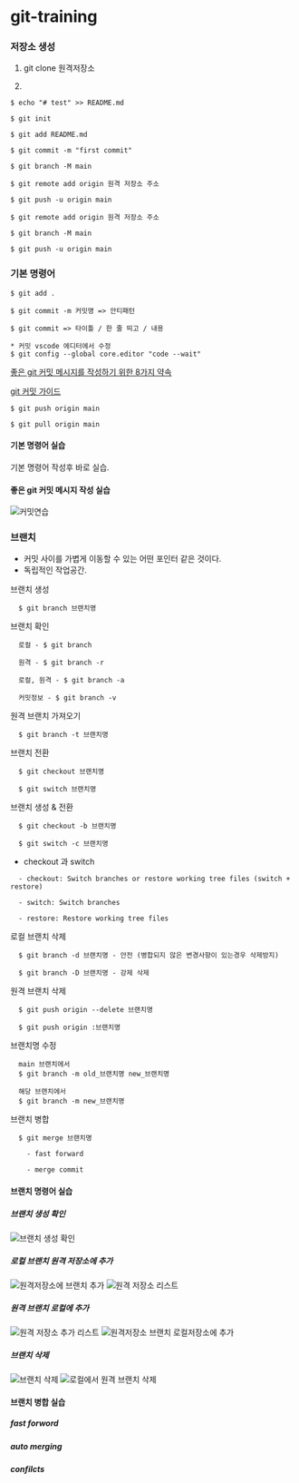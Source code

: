 # git-training

### 저장소 생성

1. git clone 원격저장소

2. 
  ```
  $ echo "# test" >> README.md

  $ git init

  $ git add README.md

  $ git commit -m "first commit"

  $ git branch -M main

  $ git remote add origin 원격 저장소 주소

  $ git push -u origin main

  $ git remote add origin 원격 저장소 주소

  $ git branch -M main

  $ git push -u origin main
  ```

### 기본 명령어
  ```
  $ git add .
  ```

  ```
  $ git commit -m 커밋명 => 안티패턴

  $ git commit => 타이틀 / 한 줄 띄고 / 내용

  * 커밋 vscode 에디터에서 수정
  $ git config --global core.editor "code --wait"
  ```

  [좋은 git 커밋 메시지를 작성하기 위한 8가지 약속](https://djkeh.github.io/articles/How-to-write-a-git-commit-message-kor/)

  [git 커밋 가이드](https://commit.style/)

  ```
  $ git push origin main
  ```

  ```
  $ git pull origin main
  ```

  #### 기본 명령어 실습
  기본 명령어 작성후 바로 실습.

  #### 좋은 git 커밋 메시지 작성 실습
![커밋연습](https://user-images.githubusercontent.com/47783128/148632676-1b48e8f0-aebf-462f-9227-b6cb97325f75.PNG)

### 브랜치
  - 커밋 사이를 가볍게 이동할 수 있는 어떤 포인터 같은 것이다.
  - 독립적인 작업공간.

  브랜치 생성

  ```
    $ git branch 브랜치명
  ```

  브랜치 확인

  ```
    로컬 - $ git branch

    원격 - $ git branch -r

    로컬, 원격 - $ git branch -a

    커밋정보 - $ git branch -v
  ```

  원격 브랜치 가져오기

  ```
    $ git branch -t 브랜치명
  ```

  브랜치 전환

  ```
    $ git checkout 브랜치명

    $ git switch 브랜치명
  ```

  브랜치 생성 & 전환

  ```
    $ git checkout -b 브랜치명
  
    $ git switch -c 브랜치명

  ```

  * checkout 과 switch

  ```
    - checkout: Switch branches or restore working tree files (switch + restore)

    - switch: Switch branches

    - restore: Restore working tree files
  ```

  로컬 브랜치 삭제

  ```
    $ git branch -d 브랜치명 - 안전 (병합되지 않은 변경사항이 있는경우 삭제방지)

    $ git branch -D 브랜치명 - 강제 삭제
  ```

  원격 브랜치 삭제

  ```
    $ git push origin --delete 브랜치명

    $ git push origin :브랜치명
  ```

  브랜치명 수정

  ```
    main 브랜치에서
    $ git branch -m old_브랜치명 new_브랜치명

    해당 브랜치에서
    $ git branch -m new_브랜치명
  ```

  브랜치 병합

  ```
    $ git merge 브랜치명

      - fast forward

      - merge commit
  ```
   #### 브랜치 명령어 실습
   ##### 브랜치 생성 확인
   
![브랜치 생성 확인](https://user-images.githubusercontent.com/47783128/148634911-cdf9a999-0e0b-476e-ac09-84d5e01e7642.PNG)

   ##### 로컬 브랜치 원격 저장소에 추가
   
![원격저장소에 브랜치 추가](https://user-images.githubusercontent.com/47783128/148634963-5498680f-eedd-4f21-9a1d-2dcd97f9e4a4.PNG)
![원격 저장소 리스트](https://user-images.githubusercontent.com/47783128/148634994-671e19fa-1487-4e1e-a1ca-5d80c2be660c.PNG)

   ##### 원격 브랜치 로컬에 추가
   
![원격 저장소 추가 리스트](https://user-images.githubusercontent.com/47783128/148634982-ac68101e-a7a5-47ba-b788-26d3a5f2541b.PNG)
![원격저장소 브랜치 로컬저장소에 추가](https://user-images.githubusercontent.com/47783128/148635001-90eb594a-9898-4c0d-81d7-6f563a94b61e.PNG)

   ##### 브랜치 삭제
   
![브랜치 삭제](https://user-images.githubusercontent.com/47783128/148635010-406a8ad7-bf32-4aa2-99b7-f8ba9eda95c2.PNG)
![로컬에서 원격 브랜치 삭제](https://user-images.githubusercontent.com/47783128/148635018-2f1a46ba-72d5-4f7a-9766-89e42e6fed36.PNG)

   #### 브랜치 병합 실습
   ##### fast forword
   ##### auto merging
   ##### confilcts